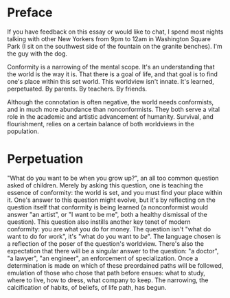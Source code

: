 # Preface 

If you have feedback on this essay or would like to chat, I spend most nights talking with other New Yorkers from 9pm to 12am in Washington Square Park (I sit on the southwest side of the fountain on the granite benches). I'm the guy with the dog.

Conformity is a narrowing of the mental scope. It's an understanding that the world is the way it is. That there is a goal of life, and that goal is to find one's place within this set world. This worldview isn't innate. It's learned, perpetuated. By parents. By teachers. By friends.

Although the connotation is often negative, the world needs conformists, and in much more abundance than nonconformists. They both serve a vital role in the academic and artistic advancement of humanity. Survival, and flourishment, relies on a certain balance of both worldviews in the population. 

# Perpetuation

"What do you want to be when you grow up?", an all too common question asked of children. Merely by asking this question, one is teaching the essence of conformity: the world is set, and you must find your place within it. One's answer to this question might evolve, but it's by reflecting on the question itself that conformity is being learned (a nonconformist would answer "an artist", or "I want to be me", both a healthy dismissal of the question). This question also instills another key tenet of modern conformity: you are what you do for money. The question isn't "what do want to do for work", it's "what do you want to _be_". The language chosen is a reflection of the poser of the question's worldview. There's also the expectation that there will be a singular answer to the question: "a doctor", "a lawyer", "an engineer", an enforcement of specialization. Once a determination is made on which of these preordained paths will be followed, emulation of those who chose that path before ensues: what to study, where to live, how to dress, what company to keep. The narrowing, the calcification of habits, of beliefs, of life path, has begun. 
